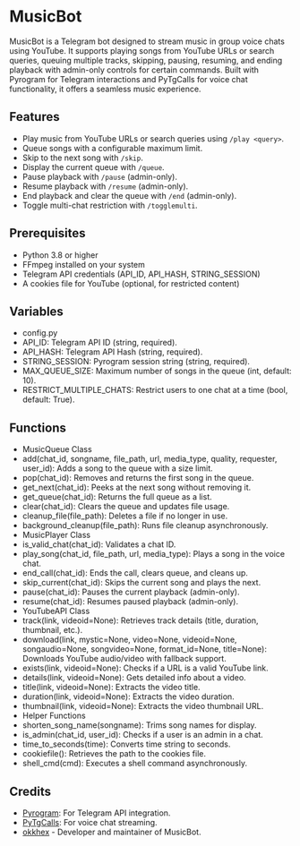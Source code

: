 # MusicBot

MusicBot is a Telegram bot designed to stream music in group voice chats using YouTube. It supports playing songs from YouTube URLs or search queries, queuing multiple tracks, skipping, pausing, resuming, and ending playback with admin-only controls for certain commands. Built with Pyrogram for Telegram interactions and PyTgCalls for voice chat functionality, it offers a seamless music experience.

## Features

- Play music from YouTube URLs or search queries using `/play <query>`.
- Queue songs with a configurable maximum limit.
- Skip to the next song with `/skip`.
- Display the current queue with `/queue`.
- Pause playback with `/pause` (admin-only).
- Resume playback with `/resume` (admin-only).
- End playback and clear the queue with `/end` (admin-only).
- Toggle multi-chat restriction with `/togglemulti`.

## Prerequisites

- Python 3.8 or higher
- FFmpeg installed on your system
- Telegram API credentials (API_ID, API_HASH, STRING_SESSION)
- A cookies file for YouTube (optional, for restricted content)

## Variables
- config.py
- API_ID: Telegram API ID (string, required).
- API_HASH: Telegram API Hash (string, required).
- STRING_SESSION: Pyrogram session string (string, required).
- MAX_QUEUE_SIZE: Maximum number of songs in the queue (int, default: 10).
- RESTRICT_MULTIPLE_CHATS: Restrict users to one chat at a time (bool, default: True).

## Functions
- MusicQueue Class
- add(chat_id, songname, file_path, url, media_type, quality, requester, user_id): Adds a song to the queue with a size limit.
- pop(chat_id): Removes and returns the first song in the queue.
- get_next(chat_id): Peeks at the next song without removing it.
- get_queue(chat_id): Returns the full queue as a list.
- clear(chat_id): Clears the queue and updates file usage.
- cleanup_file(file_path): Deletes a file if no longer in use.
- background_cleanup(file_path): Runs file cleanup asynchronously.
- MusicPlayer Class
- is_valid_chat(chat_id): Validates a chat ID.
- play_song(chat_id, file_path, url, media_type): Plays a song in the voice chat.
- end_call(chat_id): Ends the call, clears queue, and cleans up.
- skip_current(chat_id): Skips the current song and plays the next.
- pause(chat_id): Pauses the current playback (admin-only).
- resume(chat_id): Resumes paused playback (admin-only).
- YouTubeAPI Class
- track(link, videoid=None): Retrieves track details (title, duration, thumbnail, etc.).
- download(link, mystic=None, video=None, videoid=None, songaudio=None, songvideo=None, format_id=None, title=None): Downloads YouTube audio/video with fallback support.
- exists(link, videoid=None): Checks if a URL is a valid YouTube link.
- details(link, videoid=None): Gets detailed info about a video.
- title(link, videoid=None): Extracts the video title.
- duration(link, videoid=None): Extracts the video duration.
- thumbnail(link, videoid=None): Extracts the video thumbnail URL.
- Helper Functions
- shorten_song_name(songname): Trims song names for display.
- is_admin(chat_id, user_id): Checks if a user is an admin in a chat.
- time_to_seconds(time): Converts time string to seconds.
- cookiefile(): Retrieves the path to the cookies file.
- shell_cmd(cmd): Executes a shell command asynchronously.


## Credits
- [Pyrogram](https://github.com/pyrogram): For Telegram API integration.
- [PyTgCalls](https://github.com/pytgcalls/pytgcalls.git): For voice chat streaming.
- [okkhex](https://github.com/okkhex) - Developer and maintainer of MusicBot.